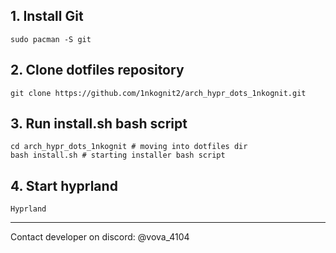 ## 1. Install Git
```
sudo pacman -S git
```

## 2. Сlone dotfiles repository
```
git clone https://github.com/1nkognit2/arch_hypr_dots_1nkognit.git
```

## 3. Run install.sh bash script
```
cd arch_hypr_dots_1nkognit # moving into dotfiles dir
bash install.sh # starting installer bash script
```

## 4. Start hyprland
```
Hyprland
```


<hr>

Contact developer on discord: @vova_4104